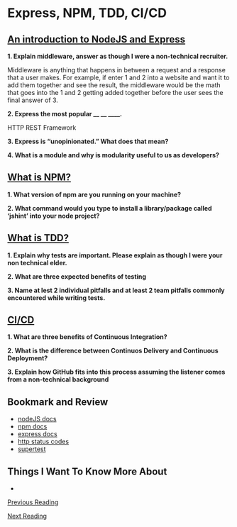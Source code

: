 # Express, NPM, TDD, CI/CD

## [An introduction to NodeJS and Express](https://developer.mozilla.org/en-US/docs/Learn/Server-side/Express_Nodejs/Introduction)

**1. Explain middleware, answer as though I were a non-technical recruiter.**

Middleware is anything that happens in between a request and a response that a user makes. For example, if enter 1 and 2 into a website and want it to add them together and see the result, the middleware would be the math that goes into the 1 and 2 getting added together before the user sees the final answer of 3.

**2. Express the most popular __ __ ____.**

HTTP REST Framework

**3. Express is “unopinionated.” What does that mean?**



**4. What is a module and why is modularity useful to us as developers?**


## [What is NPM?](https://docs.npmjs.com/getting-started/what-is-npm)

**1. What version of npm are you running on your machine?**


**2. What command would you type to install a library/package called ‘jshint’ into your node project?**


## [What is TDD?](https://www.agilealliance.org/glossary/tdd/)

**1. Explain why tests are important. Please explain as though I were your non technical elder.**


**2. What are three expected benefits of testing**


**3. Name at lest 2 individual pitfalls and at least 2 team pitfalls commonly encountered while writing tests.**

## [CI/CD](https://www.youtube.com/watch?v%3DxSv_m3KhUO8)

**1. What are three benefits of Continuous Integration?**

**2. What is the difference between Continuos Delivery and Continuous Deployment?**

**3. Explain how GitHub fits into this process assuming the listener comes from a non-technical background**


## Bookmark and Review

- [nodeJS docs](https://nodejs.org/en/docs/)
- [npm docs](https://docs.npmjs.com/)
- [express docs](https://expressjs.com/en/4x/api.html)
- [http status codes](https://www.restapitutorial.com/httpstatuscodes.html)
- [supertest](https://github.com/visionmedia/supertest)

## Things I Want To Know More About

- 

[Previous Reading](./class-01.md)

[Next Reading](./class-03.md)
